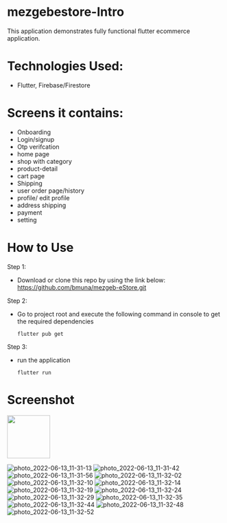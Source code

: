 # mezgebestore-Intro

This application demonstrates fully functional flutter ecommerce application.

# Technologies Used:

- Flutter, Firebase/Firestore

# Screens it contains:

- Onboarding
- Login/signup
- Otp verifcation
- home page
- shop with category
- product-detail
- cart page
- Shipping
- user order page/history
- profile/ edit profile
- address shipping
- payment
- setting

# How to Use

Step 1:

- Download or clone this repo by using the link below:
  https://github.com/bmuna/mezgeb-eStore.git

Step 2:

- Go to project root and execute the following command in console to get the required dependencies

  `flutter pub get`

Step 3:

- run the application

  `flutter run`
  
# Screenshot

<img src="https://user-images.githubusercontent.com/38354323/173315883-c51635f3-f67a-4b8e-b874-3f6e96fc3c71.jpg" width="100" height="100">

![photo_2022-06-13_11-31-13](https://user-images.githubusercontent.com/38354323/173315883-c51635f3-f67a-4b8e-b874-3f6e96fc3c71.jpg)
![photo_2022-06-13_11-31-42](https://user-images.githubusercontent.com/38354323/173315899-52337aa3-e565-4f33-abde-671d65f1b4e0.jpg)
![photo_2022-06-13_11-31-56](https://user-images.githubusercontent.com/38354323/173315903-36f9d964-4c6e-4959-8eb3-191a05ab2242.jpg)
![photo_2022-06-13_11-32-02](https://user-images.githubusercontent.com/38354323/173315906-76f1c24f-4a15-4632-bc12-6232d6d6558b.jpg)
![photo_2022-06-13_11-32-10](https://user-images.githubusercontent.com/38354323/173315908-1a292acb-89ab-40de-ac81-a63f02f5d231.jpg)
![photo_2022-06-13_11-32-14](https://user-images.githubusercontent.com/38354323/173315909-3e07df4a-2d5f-470c-a4ab-d74a12858275.jpg)
![photo_2022-06-13_11-32-19](https://user-images.githubusercontent.com/38354323/173315913-28fdcea1-bb10-4f1b-8aaa-afbc8e72f390.jpg)
![photo_2022-06-13_11-32-24](https://user-images.githubusercontent.com/38354323/173315917-10a7618e-69a8-4db7-b831-b38ac1760094.jpg)
![photo_2022-06-13_11-32-29](https://user-images.githubusercontent.com/38354323/173315919-a750815d-ad3f-4ff8-a313-4e644b9bfee3.jpg)
![photo_2022-06-13_11-32-35](https://user-images.githubusercontent.com/38354323/173315922-ddf230fb-ddaa-4d9a-aa30-64be8e8abab0.jpg)
![photo_2022-06-13_11-32-44](https://user-images.githubusercontent.com/38354323/173315925-fd36aaa8-d443-4b66-986e-d4106dd2b6a6.jpg)
![photo_2022-06-13_11-32-48](https://user-images.githubusercontent.com/38354323/173315928-d0666f92-5309-4d76-a42f-d1e0995003c6.jpg)
![photo_2022-06-13_11-32-52](https://user-images.githubusercontent.com/38354323/173315930-682b16eb-2666-4abc-89b3-81e51029a246.jpg)


